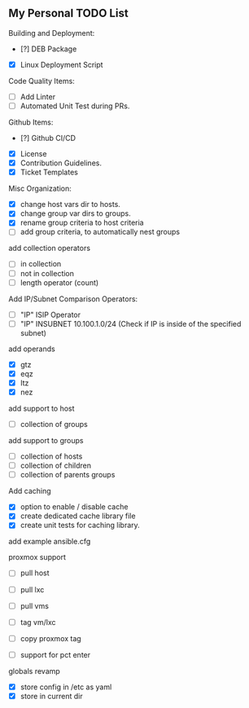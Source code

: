 ## My Personal TODO List

Building and Deployment:
- [?] DEB Package
- [X] Linux Deployment Script

Code Quality Items:
- [ ] Add Linter
- [ ] Automated Unit Test during PRs.

Github Items:
- [?] Github CI/CD
- [X] License 
- [X] Contribution Guidelines.
- [X] Ticket Templates

Misc Organization:
- [X] change host vars dir to hosts.
- [X] change group var dirs to groups.
- [X] rename group criteria to host criteria 
- [ ] add group criteria, to automatically nest groups

add collection operators 
- [ ] in collection 
- [ ] not in collection 
- [ ] length operator (count)

Add IP/Subnet Comparison Operators:
- [ ] "IP" ISIP Operator
- [ ] "IP" INSUBNET 10.100.1.0/24 (Check if IP is inside of the specified subnet)

add operands
- [X] gtz
- [X] eqz
- [X] ltz
- [X] nez

add support to host
- [ ] collection of groups

add support to groups 
- [ ] collection of hosts
- [ ] collection of children 
- [ ] collection of parents groups

Add caching
- [X] option to enable / disable cache
- [X] create dedicated cache library file
- [X] create unit tests for caching library.

add example ansible.cfg

proxmox support
- [ ] pull host
- [ ] pull lxc 
- [ ] pull vms
- [ ] tag vm/lxc
- [ ] copy proxmox tag
- [ ] support for pct enter


globals revamp
- [X] store config in /etc as yaml
- [X] store in current dir